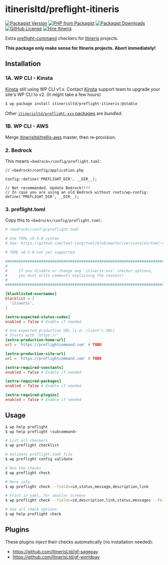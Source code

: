 # itinerisltd/preflight-itineris

[![Packagist Version](https://img.shields.io/packagist/v/itinerisltd/preflight-itineris.svg)](https://packagist.org/packages/itinerisltd/preflight-itineris)
[![PHP from Packagist](https://img.shields.io/packagist/php-v/itinerisltd/preflight-itineris.svg)](https://packagist.org/packages/itinerisltd/preflight-itineris)
[![Packagist Downloads](https://img.shields.io/packagist/dt/itinerisltd/preflight-itineris.svg)](https://packagist.org/packages/itinerisltd/preflight-itineris)
[![GitHub License](https://img.shields.io/github/license/itinerisltd/preflight-itineris.svg)](https://github.com/ItinerisLtd/preflight-itineris/blob/master/LICENSE)
[![Hire Itineris](https://img.shields.io/badge/Hire-Itineris-ff69b4.svg)](https://www.itineris.co.uk/contact/)

Extra [preflight-command](https://github.com/ItinerisLtd/preflight-command) checkers for [Itineris](https://www.itineris.co.uk/) projects.

**This package only make sense for Itineris projects. Abort immediately!**

## Installation

### 1A. WP CLI - Kinsta

[Kinsta](https://bit.ly/kinsta-wp-cli-v2) still using WP CLI v1.x. 
Contact [Kinsta](https://bit.ly/kinsta-wp-cli-v2) support team to upgrade your site's WP CLI to v2.
(It might take a few hours)


```bash
$ wp package install itinerisltd/preflight-itineris:@stable
```

Other [`itinerisltd/preflight-xxx` packages](./composer.json) are *bundled*. 

### 1B. WP CLI - AWS

Merge [itinerisltd/trellis-aws](http://github.com/itinerisltd/trellis-aws) master, then re-provision.

### 2. Bedrock

This means `<bedrock>/config/preflight.toml`:

```
// <bedrock>/config/application.php

Config::define('PREFLIGHT_DIR', __DIR__);

// Not recommanded. Update Bedrock!!!!
// In case you are using an old Bedrock without roots/wp-config:
define('PREFLIGHT_DIR', __DIR__);
```

### 3. preflight.toml

Copy this to `<bedrock>/config/preflight.toml`:

```toml
# <bedrock>/config/preflight.toml

# Use TOML v0.4.0 syntax
# See: https://github.com/toml-lang/toml/blob/master/versions/en/toml-v0.4.0.md

# TOML v0.5.0 not yet supported

########################################################################
#                                                                      #
#     If you disable or change any `itineris-xxx` checker options,     #
#     you must write comments explaining the reasons!                  #
#                                                                      #
########################################################################

[blacklisted-usernames]
blacklist = [
  'itineris',
]

[extra-expected-status-codes]
enabled = false # Enable if needed

# Use expected production URL (i.e: client's URL)
# Starts with 'https://'
[extra-production-home-url]
url = 'https://preflightcommand.com' # TODO

[extra-production-site-url]
url = 'https://preflightcommand.com' # TODO

[extra-required-constants]
enabled = false # Enable if needed

[extra-required-packages]
enabled = false # Enable if needed

[extra-required-plugins]
enabled = false # Enable if needed
```

## Usage

```bash
$ wp help preflight
$ wp help preflight <subcommand>

# List all checkers
$ wp preflight checklist

# Validate preflight.toml file
$ wp preflight config validate

# Run the checks
$ wp preflight check

# More info
$ wp preflight check --fields=id,status,message,description,link

# Print in yaml, for smaller screens
$ wp preflight check --fields=id,description,link,status,messages --format=yaml

# See all check options
$ wp help preflight check
```

## Plugins

These plugins *inject* their checks automatically (no installation needed): 

- https://github.com/ItinerisLtd/gf-sagepay
- https://github.com/ItinerisLtd/gf-worldpay
